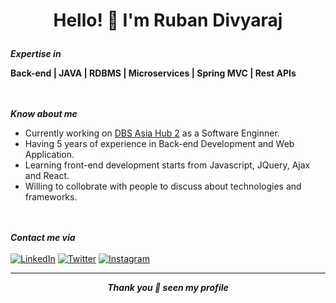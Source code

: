 # <p align="center"> Hello! 👋 I'm Ruban Divyaraj </p>
***Expertise in***
**<p> Back-end | JAVA | RDBMS | Microservices | Spring MVC | Rest APIs </p>**


</br></br>
***Know about me*** 
- Currently working on [DBS Asia Hub 2](https://www.dbs.com/asia-hub-2/index.html) as a Software Enginner.
- Having 5 years of experience in Back-end Development and Web Application.
- Learning front-end development starts from Javascript, JQuery, Ajax and React.
- Willing to collobrate with people to discuss about technologies and frameworks.


</br></br>
***Contact me via***
</br></br>
[![LinkedIn](https://img.shields.io/badge/LinkedIn-0077B5?style=for-the-badge&logo=linkedin&logoColor=white)]((https://in.linkedin.com/in/ruban-divyaraj-0834aaa5))   [![Twitter](https://img.shields.io/badge/Twitter-white?logo=Twitter&style=for-the-badge)](https://twitter.com/rubandivyaraj)   [![Instagram](https://img.shields.io/badge/Instagram-E4405F?style=for-the-badge&logo=instagram&logoColor=white)](https://www.instagram.com/divyarajruban)

<hr/>

***<p align="center">Thank you :pray: seen my profile</p>***

